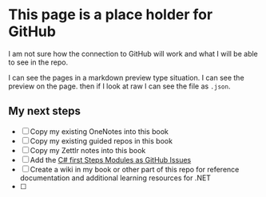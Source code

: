 # This page is a place holder for GitHub
I am not sure how the connection to GitHub will work and what I will be able to see in the repo. 

I can see the pages in a markdown preview type situation. I can see the preview on the page. then if I look at raw I can see the file as `.json`. 

## My next steps

- [ ] Copy my existing OneNotes into this book
- [ ] Copy my existing guided repos in this book
- [ ] Copy my Zettlr notes into this book
- [ ] Add the [C# first Steps Modules as GitHub Issues](https://learn.microsoft.com/en-us/training/paths/get-started-c-sharp-part-1/)
- [ ] Create a wiki in my book or other part of this repo for reference documentation and additional learning resources for .NET
- [ ] 